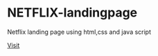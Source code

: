 # NETFLIX-landingpage

Netflix landing page using html,css and java script

[Visit](https://netflix-sujaykummari.vercel.app/)

